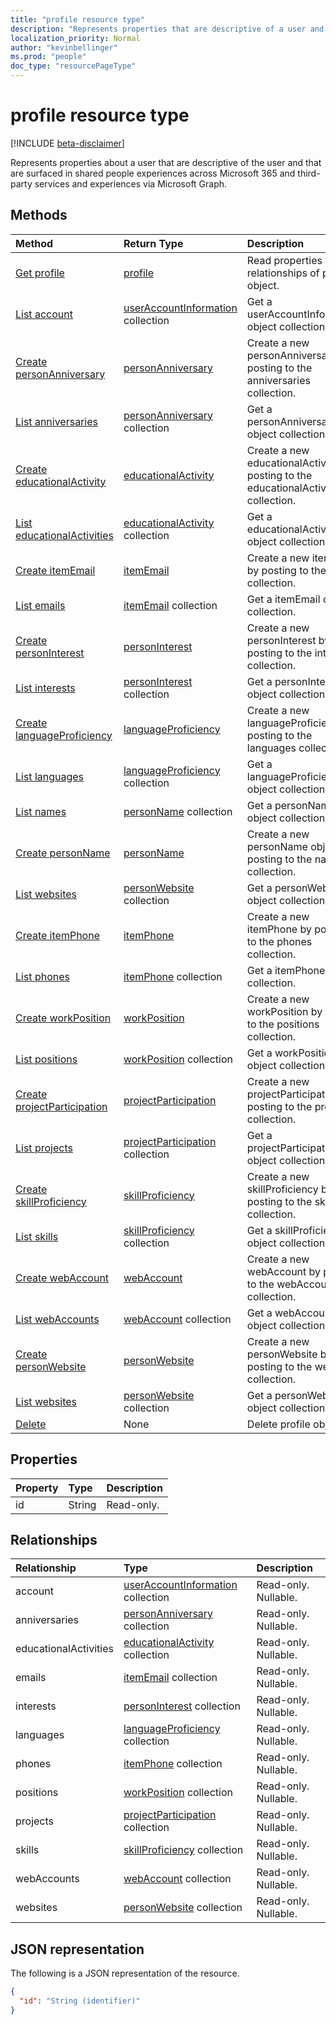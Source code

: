 ```yaml
---
title: "profile resource type"
description: "Represents properties that are descriptive of a user and that are surfaced in shared people experiences across Microsoft 365 and third-party services and experiences via Microsoft Graph."
localization_priority: Normal
author: "kevinbellinger"
ms.prod: "people"
doc_type: "resourcePageType"
---
```


# profile resource type

[!INCLUDE [beta-disclaimer](../../includes/beta-disclaimer.md)]

Represents properties about a user that are descriptive of the user and that are surfaced in shared people experiences across Microsoft 365 and third-party services and experiences via Microsoft Graph. 

## Methods

| Method                                                                     | Return Type                                                    | Description                                                                          |
|:---------------------------------------------------------------------------|:---------------------------------------------------------------|:-------------------------------------------------------------------------------------|
| [Get profile](../api/profile-get.md)                                       | [profile](profile.md)                                          | Read properties and relationships of profile object.                                 |
| [List account](../api/profile-list-account.md)                             | [userAccountInformation](useraccountinformation.md) collection | Get a userAccountInformation object collection.                                      |
| [Create personAnniversary](../api/profile-post-anniversaries.md)           | [personAnniversary](personanniversary.md)                      | Create a new personAnniversary by posting to the anniversaries collection.           |
| [List anniversaries](../api/profile-list-anniversaries.md)                 | [personAnniversary](personanniversary.md) collection           | Get a personAnniversary object collection.                                           |
| [Create educationalActivity](../api/profile-post-educationalactivities.md) | [educationalActivity](educationalactivity.md)                  | Create a new educationalActivity by posting to the educationalActivities collection. |
| [List educationalActivities](../api/profile-list-educationalactivities.md) | [educationalActivity](educationalactivity.md) collection       | Get a educationalActivity object collection.                                         |
| [Create itemEmail](../api/profile-post-emails.md)                          | [itemEmail](itememail.md)                                      | Create a new itemEmail by posting to the emails collection.                          |
| [List emails](../api/profile-list-emails.md)                               | [itemEmail](itememail.md) collection                           | Get a itemEmail object collection.                                                   |
| [Create personInterest](../api/profile-post-interests.md)                  | [personInterest](personinterest.md)                            | Create a new personInterest by posting to the interests collection.                  |
| [List interests](../api/profile-list-interests.md)                         | [personInterest](personinterest.md) collection                 | Get a personInterest object collection.                                              |
| [Create languageProficiency](../api/profile-post-languages.md)             | [languageProficiency](languageproficiency.md)                  | Create a new languageProficiency by posting to the languages collection.             |
| [List languages](../api/profile-list-languages.md)                         | [languageProficiency](languageproficiency.md) collection       | Get a languageProficiency object collection.                                         |
| [List names](../api/profile-list-names.md)                                 | [personName](personname.md) collection                         | Get a personName object collection.                                                  |
| [Create personName](../api/profile-post-names.md)                          | [personName](personName.md)                                    | Create a new personName object by posting to the names collection.                   |
| [List websites](../api/profile-list-websites.md)                           | [personWebsite](personwebsite.md) collection                   | Get a personWebsite object collection.                                               |
| [Create itemPhone](../api/profile-post-phones.md)                          | [itemPhone](itemphone.md)                                      | Create a new itemPhone by posting to the phones collection.                          |
| [List phones](../api/profile-list-phones.md)                               | [itemPhone](itemphone.md) collection                           | Get a itemPhone object collection.                                                   |
| [Create workPosition](../api/profile-post-positions.md)                    | [workPosition](workposition.md)                                | Create a new workPosition by posting to the positions collection.                    |
| [List positions](../api/profile-list-positions.md)                         | [workPosition](workposition.md) collection                     | Get a workPosition object collection.                                                |
| [Create projectParticipation](../api/profile-post-projects.md)             | [projectParticipation](projectparticipation.md)                | Create a new projectParticipation by posting to the projects collection.             |
| [List projects](../api/profile-list-projects.md)                           | [projectParticipation](projectparticipation.md) collection     | Get a projectParticipation object collection.                                        |
| [Create skillProficiency](../api/profile-post-skills.md)                   | [skillProficiency](skillproficiency.md)                        | Create a new skillProficiency by posting to the skills collection.                   |
| [List skills](../api/profile-list-skills.md)                               | [skillProficiency](skillproficiency.md) collection             | Get a skillProficiency object collection.                                            |
| [Create webAccount](../api/profile-post-webaccounts.md)                    | [webAccount](webaccount.md)                                    | Create a new webAccount by posting to the webAccounts collection.                    |
| [List webAccounts](../api/profile-list-webaccounts.md)                     | [webAccount](webaccount.md) collection                         | Get a webAccount object collection.                                                  |
| [Create personWebsite](../api/profile-post-websites.md)                    | [personWebsite](personwebsite.md)                              | Create a new personWebsite by posting to the websites collection.                    |
| [List websites](../api/profile-list-websites.md)                           | [personWebsite](personwebsite.md) collection                   | Get a personWebsite object collection.                                               |
| [Delete](../api/profile-delete.md)                                         | None                                                           | Delete profile object.                                                               |

## Properties

| Property     | Type        | Description |
|:-------------|:------------|:------------|
|id            |String       | Read-only.  |

## Relationships

| Relationship          | Type                                                         | Description         |
|:----------------------|:-------------------------------------------------------------|:--------------------|
|account                |[userAccountInformation](useraccountinformation.md) collection| Read-only. Nullable.|
|anniversaries          |[personAnniversary](personanniversary.md) collection          | Read-only. Nullable.|
|educationalActivities  |[educationalActivity](educationalactivity.md) collection      | Read-only. Nullable.|
|emails                 |[itemEmail](itememail.md) collection                          | Read-only. Nullable.|
|interests              |[personInterest](personinterest.md) collection                | Read-only. Nullable.|
|languages              |[languageProficiency](languageproficiency.md) collection      | Read-only. Nullable.|
|phones                 |[itemPhone](itemphone.md) collection                          | Read-only. Nullable.|
|positions              |[workPosition](workposition.md) collection                    | Read-only. Nullable.|
|projects               |[projectParticipation](projectparticipation.md) collection    | Read-only. Nullable.|
|skills                 |[skillProficiency](skillproficiency.md) collection            | Read-only. Nullable.|
|webAccounts            |[webAccount](webaccount.md) collection                        | Read-only. Nullable.|
|websites               |[personWebsite](personwebsite.md) collection                  | Read-only. Nullable.|

## JSON representation

The following is a JSON representation of the resource.

<!-- {
  "blockType": "resource",
  "optionalProperties": [

  ],
  "@odata.type": "microsoft.graph.profile",
  "baseType": "",
  "keyProperty": "id"
}-->

```json
{
  "id": "String (identifier)"
}
```

<!-- uuid: 16cd6b66-4b1a-43a1-adaf-3a886856ed98
2019-02-04 14:57:30 UTC -->
<!-- {
  "type": "#page.annotation",
  "description": "profile resource",
  "keywords": "",
  "section": "documentation",
  "tocPath": ""
}-->
